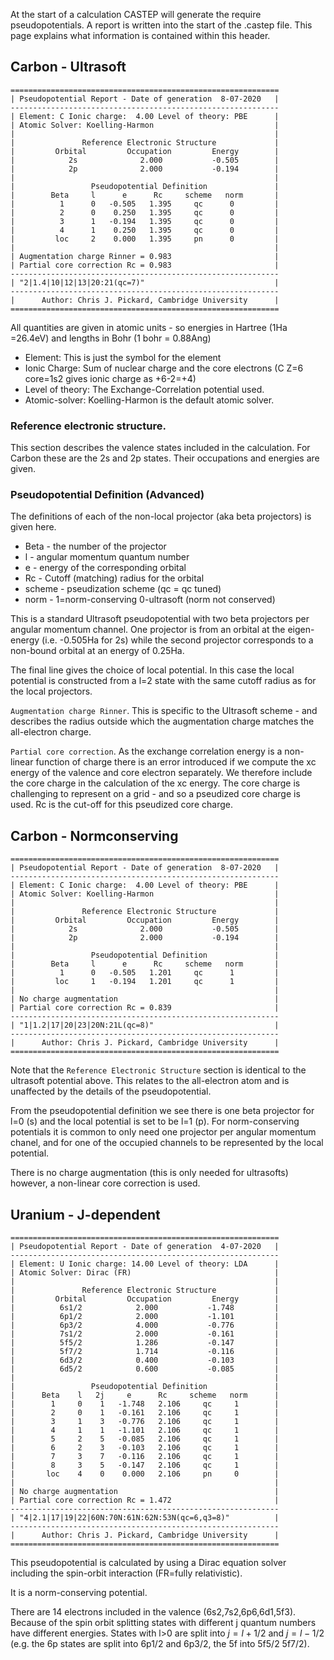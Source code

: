 At the start of a calculation CASTEP will generate the require pseudopotentials. A report is written into the start of the <seedname>.castep file. This page explains what information is contained within this header.

## Carbon - Ultrasoft

```
============================================================                
| Pseudopotential Report - Date of generation  8-07-2020   |                
------------------------------------------------------------                
| Element: C Ionic charge:  4.00 Level of theory: PBE      |                
| Atomic Solver: Koelling-Harmon                           |                
|                                                          |                
|               Reference Electronic Structure             |                
|         Orbital         Occupation         Energy        |                
|            2s              2.000           -0.505        |                
|            2p              2.000           -0.194        |                
|                                                          |                
|                 Pseudopotential Definition               |                
|        Beta     l      e      Rc     scheme   norm       |                
|          1      0   -0.505   1.395     qc      0         |                
|          2      0    0.250   1.395     qc      0         |                
|          3      1   -0.194   1.395     qc      0         |                
|          4      1    0.250   1.395     qc      0         |                
|         loc     2    0.000   1.395     pn      0         |                
|                                                          |                
| Augmentation charge Rinner = 0.983                       |                
| Partial core correction Rc = 0.983                       |                
------------------------------------------------------------                
| "2|1.4|10|12|13|20:21(qc=7)"                             |                
------------------------------------------------------------                
|      Author: Chris J. Pickard, Cambridge University      |                
============================================================
```
All quantities are given in atomic units - so energies in Hartree (1Ha =26.4eV) and lengths in Bohr (1 bohr = 0.88Ang)

* Element: This is just the symbol for the element
* Ionic Charge: Sum of nuclear charge and the core electrons (C Z=6 core=1s2 gives ionic charge as +6-2=+4)
* Level of theory: The Exchange-Correlation potential used.
* Atomic-solver: Koelling-Harmon is the default atomic solver.

### Reference electronic structure.

This section describes the valence states included in the calculation. For Carbon these are the 2s and 2p states. Their occupations and energies are given.

### Pseudopotential Definition (Advanced)
The definitions of each of the non-local projector (aka beta projectors) is given here.

* Beta - the number of the projector
* l    - angular momentum quantum number
* e    - energy of the corresponding orbital
* Rc   - Cutoff (matching) radius for the orbital
* scheme - pseudization scheme (qc = qc tuned)
* norm   - 1=norm-conserving 0-ultrasoft (norm not conserved)

This is a standard Ultrasoft pseudopotential with two beta projectors per angular momentum channel. One projector is from an orbital at the eigen-energy (i.e. -0.505Ha for 2s) while the second projector corresponds to a non-bound orbital at an energy of 0.25Ha.

The final line gives the choice of local potential. In this case the local potential is constructed from a l=2 state with the same cutoff radius as for the local projectors.

`Augmentation charge Rinner`. This is specific to the Ultrasoft scheme - and describes the radius outside which the augmentation charge matches the all-electron charge.

`Partial core correction`. As the exchange correlation energy is a non-linear function of charge there is an error introduced if we compute the xc energy of the valence and core electron separately. We therefore include the core charge in the calculation of the xc energy. The core charge is challenging to represent on a grid - and so a pseudized core charge is used. Rc is the cut-off for this pseudized core charge.

## Carbon - Normconserving

```
============================================================                
| Pseudopotential Report - Date of generation  8-07-2020   |                
------------------------------------------------------------                
| Element: C Ionic charge:  4.00 Level of theory: PBE      |                
| Atomic Solver: Koelling-Harmon                           |                
|                                                          |                
|               Reference Electronic Structure             |                
|         Orbital         Occupation         Energy        |                
|            2s              2.000           -0.505        |                
|            2p              2.000           -0.194        |                
|                                                          |                
|                 Pseudopotential Definition               |                
|        Beta     l      e      Rc     scheme   norm       |                
|          1      0   -0.505   1.201     qc      1         |                
|         loc     1   -0.194   1.201     qc      1         |                
|                                                          |                
| No charge augmentation                                   |                
| Partial core correction Rc = 0.839                       |                
------------------------------------------------------------                
| "1|1.2|17|20|23|20N:21L(qc=8)"                           |                
------------------------------------------------------------                
|      Author: Chris J. Pickard, Cambridge University      |                
============================================================  
```

Note that the `Reference Electronic Structure` section is identical to the ultrasoft potential above. This relates to the all-electron atom and is unaffected by the details of the pseudopotential.

From the pseudopotential definition we see there is one beta projector for l=0 (s) and the local potential is set to be l=1 (p). For norm-conserving potentials it is common to only need one projector per angular momentum chanel, and for one of the occupied channels to be represented by the local potential.

There is no charge augmentation (this is only needed for ultrasofts) however, a non-linear core correction is used.


## Uranium - J-dependent

```
============================================================                
| Pseudopotential Report - Date of generation  4-07-2020   |                
------------------------------------------------------------                
| Element: U Ionic charge: 14.00 Level of theory: LDA      |                
| Atomic Solver: Dirac (FR)                                |                
|                                                          |                
|               Reference Electronic Structure             |                
|         Orbital         Occupation         Energy        |                
|          6s1/2            2.000           -1.748         |                
|          6p1/2            2.000           -1.101         |                
|          6p3/2            4.000           -0.776         |                
|          7s1/2            2.000           -0.161         |                
|          5f5/2            1.286           -0.147         |                
|          5f7/2            1.714           -0.116         |                
|          6d3/2            0.400           -0.103         |                
|          6d5/2            0.600           -0.085         |                
|                                                          |                
|                 Pseudopotential Definition               |                
|      Beta    l   2j     e      Rc     scheme   norm      |                
|        1     0    1   -1.748   2.106     qc     1        |                
|        2     0    1   -0.161   2.106     qc     1        |                
|        3     1    3   -0.776   2.106     qc     1        |                
|        4     1    1   -1.101   2.106     qc     1        |                
|        5     2    5   -0.085   2.106     qc     1        |                
|        6     2    3   -0.103   2.106     qc     1        |                
|        7     3    7   -0.116   2.106     qc     1        |                
|        8     3    5   -0.147   2.106     qc     1        |                
|       loc    4    0    0.000   2.106     pn     0        |                
|                                                          |                
| No charge augmentation                                   |                
| Partial core correction Rc = 1.472                       |                
------------------------------------------------------------                
| "4|2.1|17|19|22|60N:70N:61N:62N:53N(qc=6,q3=8)"          |                
------------------------------------------------------------                
|      Author: Chris J. Pickard, Cambridge University      |                
============================================================   
```

This pseudopotential is calculated by using a Dirac equation solver including the spin-orbit interaction (FR=fully relativistic).

It is a norm-conserving potential.

There are 14 electrons included in the valence (6s2,7s2,6p6,6d1,5f3). Because of the spin orbit splitting states with different j quantum numbers have different energies. States with l>0 are split into $j=l+1/2$ and $j=l-1/2$ (e.g. the 6p states are split into 6p1/2 and 6p3/2, the 5f into 5f5/2 5f7/2).
